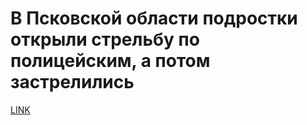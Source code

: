 # В Псковской области подростки открыли стрельбу по полицейским, а потом застрелились



[LINK](https://varlamov.ru/2073278.html)